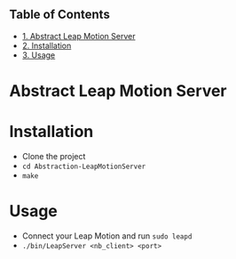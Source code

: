 <div id="table-of-contents">
<h2>Table of Contents</h2>
<div id="text-table-of-contents">
<ul>
<li><a href="#orgheadline1">1. Abstract Leap Motion Server</a></li>
<li><a href="#orgheadline2">2. Installation</a></li>
<li><a href="#orgheadline3">3. Usage</a></li>
</ul>
</div>
</div>


# Abstract Leap Motion Server<a id="orgheadline1"></a>

# Installation<a id="orgheadline2"></a>

-   Clone the project
-   `cd Abstraction-LeapMotionServer`
-   `make`

# Usage<a id="orgheadline3"></a>

-   Connect your Leap Motion and run `sudo leapd`
-   `./bin/LeapServer <nb_client> <port>`
